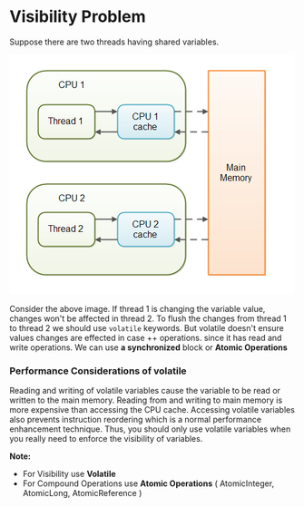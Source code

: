 # Visibility Problem

Suppose there are two threads having shared variables.

&#x20;![](<../.gitbook/assets/image (109).png>)

&#x20;

Consider the above image. If thread 1 is changing the variable value, changes won't be affected in thread 2. To flush the changes from thread 1 to thread 2 we should use `volatile` keywords. But volatile doesn't ensure values changes are effected in case ++ operations. since it has read and write operations. We can use **a synchronized** block or **Atomic Operations**

### Performance Considerations of volatile

Reading and writing of volatile variables cause the variable to be read or written to the main memory. Reading from and writing to main memory is more expensive than accessing the CPU cache. Accessing volatile variables also prevents instruction reordering which is a normal performance enhancement technique. Thus, you should only use volatile variables when you really need to enforce the visibility of variables.



**Note:**

* For Visibility use **Volatile**
* For Compound Operations use **Atomic Operations** ( AtomicInteger, AtomicLong, AtomicReference )
